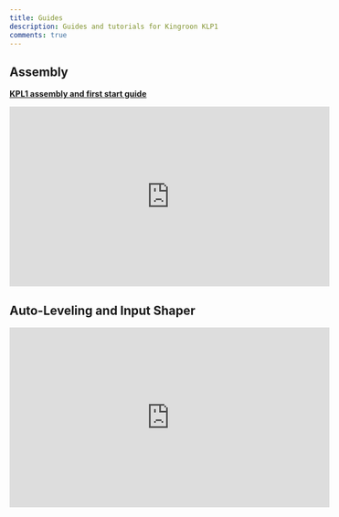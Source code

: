```yaml
---
title: Guides 
description: Guides and tutorials for Kingroon KLP1
comments: true
---
```


## Assembly

[**KPL1 assembly and first start guide**](https://kingroon.com/blogs/downloads/kingroon-klp1-3d-printer-assembly-guide)

<iframe width="560" height="315" src="https://www.youtube-nocookie.com/embed/RPTcqGraOo4" title="YouTube video player" frameborder="0" allow="accelerometer; autoplay; clipboard-write; encrypted-media; gyroscope; picture-in-picture; web-share" allowfullscreen></iframe>

## Auto-Leveling and Input Shaper

<iframe width="560" height="315" src="https://www.youtube-nocookie.com/embed/Eqbpkny07mY" title="YouTube video player" frameborder="0" allow="accelerometer; autoplay; clipboard-write; encrypted-media; gyroscope; picture-in-picture; web-share" allowfullscreen></iframe>